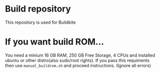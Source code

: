# Build repository
This repository is used for Buildkite

# If you want build ROM...
You need a minium 16 GB RAM, 250 GB Free Storage, 4 CPUs and installed ubuntu or other distro(also sudo/root rights).
If you pass this requiments then use `manual_buildrom.sh` and proceed instructions. (Ignore all errors)
